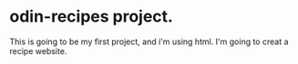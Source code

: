 # odin-recipes project.
This is going to be my first project, and i'm using html.
I'm going to creat a recipe website.